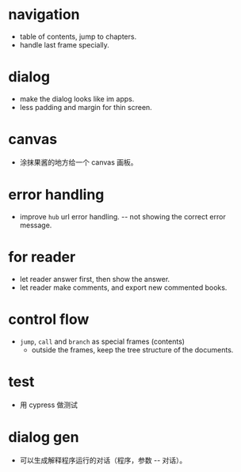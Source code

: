 # navigation
- table of contents, jump to chapters.
- handle last frame specially.
# dialog
- make the dialog looks like im apps.
- less padding and margin for thin screen.
# canvas
- 涂抹果酱的地方给一个 canvas 画板。
# error handling
- improve `hub` url error handling. -- not showing the correct error message.
# for reader
- let reader answer first, then show the answer.
- let reader make comments, and export new commented books.
# control flow
- `jump`, `call` and `branch` as special frames (contents)
  - outside the frames, keep the tree structure of the documents.
# test
- 用 cypress 做测试
# dialog gen
- 可以生成解释程序运行的对话（程序，参数 -- 对话）。
